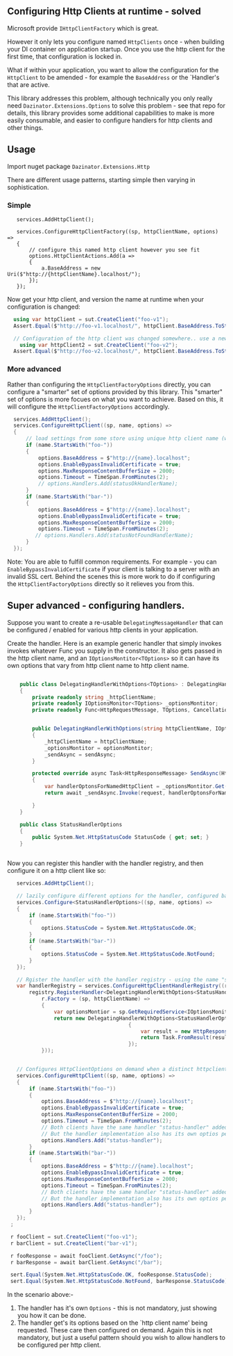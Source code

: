 ## Configuring Http Clients at runtime - solved

Microsoft provide `IHttpClientFactory` which is great.

However it only lets you configure named `HttpClients` once - when building your DI container on application startup. Once you use the http client for the first time, that configuration is locked in.

What if within your application, you want to allow the configuration for the `HttpClient` to be amended - for example the `BaseAddress` or the `Handler's that are active.

This library addresses this problem, although technically you only really need `Dazinator.Extensions.Options` to solve this problem - see that repo for details, this library provides some additional capabilities to make is more easily consumable, and easier to configure handlers for http clients and other things.


## Usage

Import nuget package `Dazinator.Extensions.Http`

There are different usage patterns, starting simple then varying in sophistication.

### Simple

```
   services.AddHttpClient();
  
   services.ConfigureHttpClientFactory((sp, httpClientName, options) =>
   {
       // configure this named http client however you see fit
       options.HttpClientActions.Add(a =>
       {
           a.BaseAddress = new Uri($"http://{httpClientName}.localhost/");
       });
   });

```

Now get your http client, and version the name at runtime when your configuration is changed:

```cs
  using var httpClient = sut.CreateClient("foo-v1");
  Assert.Equal($"http://foo-v1.localhost/", httpClient.BaseAddress.ToString());

  // Configuration of the http client was changed somewhere.. use a new name.
    using var httpClient2 = sut.CreateClient("foo-v2");
  Assert.Equal($"http://foo-v2.localhost/", httpClient.BaseAddress.ToString());
```



### More advanced

Rather than configuring the `HttpClientFactoryOptions` directly, you can configure a "smarter" set of options provided by this library.
This "smarter" set of options is more focues on what you want to achieve. Based on this, it will configure the `HttpClientFactoryOptions` accordingly.


```cs
  services.AddHttpClient();
  services.ConfigureHttpClient((sp, name, options) =>
  {
      // load settings from some store using unique http client name (which can version)
      if (name.StartsWith("foo-"))
      {
          options.BaseAddress = $"http://{name}.localhost";
          options.EnableBypassInvalidCertificate = true;
          options.MaxResponseContentBufferSize = 2000;
          options.Timeout = TimeSpan.FromMinutes(2);
          // options.Handlers.Add(statusOkHandlerName);
      }
      if (name.StartsWith("bar-"))
      {
          options.BaseAddress = $"http://{name}.localhost";
          options.EnableBypassInvalidCertificate = true;
          options.MaxResponseContentBufferSize = 2000;
          options.Timeout = TimeSpan.FromMinutes(2);
         // options.Handlers.Add(statusNotFoundHandlerName);
      }
  });

```

Note: You are able to fulfill common requirements. For example - you can `EnableBypassInvalidCertificate` if your client is talking to a server with an invalid SSL cert. Behind the scenes this is more work to do if configuring the `HttpClientFactoryOptions` directly so it relieves you from this.


## Super advanced - configuring handlers.

Suppose you want to create a re-usable `DelegatingMessageHandler` that can be configured / enabled for various http clients in your application.

Create the handler. 
Here is an example generic handler that simply invokes invokes whatever Func you supply in the constructor. 
It also gets passed in the http client name, and an `IOptionsMontitor<TOptions>` so it can have its own options that vary from http client name to http client name.


```cs

    public class DelegatingHandlerWithOptions<TOptions> : DelegatingHandler
    {
        private readonly string _httpClientName;
        private readonly IOptionsMonitor<TOptions> _optionsMontitor;
        private readonly Func<HttpRequestMessage, TOptions, CancellationToken, Task<HttpResponseMessage>> _sendAsync;


        public DelegatingHandlerWithOptions(string httpClientName, IOptionsMonitor<TOptions> optionsMontitor, Func<HttpRequestMessage, TOptions, CancellationToken, Task<HttpResponseMessage>> sendAsync)
        {
            _httpClientName = httpClientName;
            _optionsMontitor = optionsMontitor;
            _sendAsync = sendAsync;
        }

        protected override async Task<HttpResponseMessage> SendAsync(HttpRequestMessage request, CancellationToken cancellationToken)
        {
            var handlerOptonsForNamedHttpClient = _optionsMontitor.Get(_httpClientName);
            return await _sendAsync.Invoke(request, handlerOptonsForNamedHttpClient, cancellationToken);

        }
    }

    public class StatusHandlerOptions
    {
        public System.Net.HttpStatusCode StatusCode { get; set; }
    }



```

Now you can register this handler with the handler registry, and then configure it on a http client like so:

```cs
   services.AddHttpClient();

   // lazily configure different options for the handler, configured based on http client name.
   services.Configure<StatusHandlerOptions>((sp, name, options) =>
   {
       if (name.StartsWith("foo-"))
       {
           options.StatusCode = System.Net.HttpStatusCode.OK;
       }
       if (name.StartsWith("bar-"))
       {
           options.StatusCode = System.Net.HttpStatusCode.NotFound;
       }
   });

   // Rgister the handler with the handler registry - using the name "status-handler":-
   var handlerRegistry = services.ConfigureHttpClientHandlerRegistry((registry) =>
       registry.RegisterHandler<DelegatingHandlerWithOptions<StatusHandlerOptions>>("status-handler", (r) =>
           r.Factory = (sp, httpClientName) =>
           {
               var optionsMontior = sp.GetRequiredService<IOptionsMonitor<StatusHandlerOptions>>();
               return new DelegatingHandlerWithOptions<StatusHandlerOptions>(httpClientName, optionsMontior, (request, handlerOptions, cancelToken) =>
                                       {
                                           var result = new HttpResponseMessage(handlerOptions.StatusCode);
                                           return Task.FromResult(result);
                                       });
           }));


   // Configures HttpClientOptions on demand when a distinct httpclient name is requested.
   services.ConfigureHttpClient((sp, name, options) =>
   {
       if (name.StartsWith("foo-"))
       {
           options.BaseAddress = $"http://{name}.localhost";
           options.EnableBypassInvalidCertificate = true;
           options.MaxResponseContentBufferSize = 2000;
           options.Timeout = TimeSpan.FromMinutes(2);
           // Both clients have the same handler "status-handler" added.
           // But the handler implementation also has its own optios per named http client - allowing it to behave differently per client.
           options.Handlers.Add("status-handler");
       }
       if (name.StartsWith("bar-"))
       {
           options.BaseAddress = $"http://{name}.localhost";
           options.EnableBypassInvalidCertificate = true;
           options.MaxResponseContentBufferSize = 2000;
           options.Timeout = TimeSpan.FromMinutes(2);
           // Both clients have the same handler "status-handler" added.
           // But the handler implementation also has its own optios per named http client - allowing it to behave differently per client.
           options.Handlers.Add("status-handler");
       }
   });
 ;

 r fooClient = sut.CreateClient("foo-v1");
 r barClient = sut.CreateClient("bar-v1");

 r fooResponse = await fooClient.GetAsync("/foo");
 r barResponse = await barClient.GetAsync("/bar");

 sert.Equal(System.Net.HttpStatusCode.OK, fooResponse.StatusCode);
 sert.Equal(System.Net.HttpStatusCode.NotFound, barResponse.StatusCode);

```

In the scenario above:-

1. The handler has it's own `Options` - this is not mandatory, just showing you how it can be done.
2. The handler get's its options based on the `http client name' being requested. These care then configured on demand. Again this is not mandatory, but just a useful pattern should you wish to allow handlers to be configured per http client.






